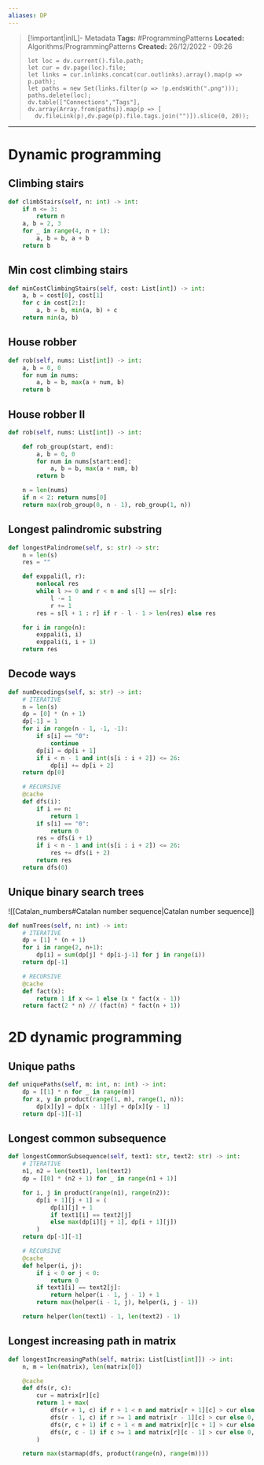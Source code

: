 ```yaml
---
aliases: DP
---
```

> [!important|inIL]- Metadata
> **Tags:** #ProgrammingPatterns 
> **Located:** Algorithms/ProgrammingPatterns
> **Created:** 26/12/2022 - 09:26
> ```dataviewjs
>let loc = dv.current().file.path;
>let cur = dv.page(loc).file;
>let links = cur.inlinks.concat(cur.outlinks).array().map(p => p.path);
>let paths = new Set(links.filter(p => !p.endsWith(".png")));
>paths.delete(loc);
>dv.table(["Connections","Tags"], dv.array(Array.from(paths)).map(p => [
>   dv.fileLink(p),dv.page(p).file.tags.join("")]).slice(0, 20));
> ```

___
# Dynamic programming
## Climbing stairs 
```python
def climbStairs(self, n: int) -> int:
    if n <= 3:
        return n
    a, b = 2, 3
    for _ in range(4, n + 1):
        a, b = b, a + b
    return b
```

## Min cost climbing stairs 
```python
def minCostClimbingStairs(self, cost: List[int]) -> int:
    a, b = cost[0], cost[1]
    for c in cost[2:]:
        a, b = b, min(a, b) + c
    return min(a, b)
```
## House robber
```python
def rob(self, nums: List[int]) -> int:
    a, b = 0, 0
    for num in nums:
        a, b = b, max(a + num, b)
    return b
```

## House robber II 
```python
def rob(self, nums: List[int]) -> int:

    def rob_group(start, end):
        a, b = 0, 0
        for num in nums[start:end]:
            a, b = b, max(a + num, b)
        return b

    n = len(nums)
    if n < 2: return nums[0]
    return max(rob_group(0, n - 1), rob_group(1, n))
```

## Longest palindromic substring
```python
def longestPalindrome(self, s: str) -> str:
    n = len(s)
    res = ""

    def exppali(l, r):
        nonlocal res
        while l >= 0 and r < n and s[l] == s[r]:
            l -= 1
            r += 1
        res = s[l + 1 : r] if r - l - 1 > len(res) else res

    for i in range(n):
        exppali(i, i)
        exppali(i, i + 1)
    return res
```

## Decode ways
```python
def numDecodings(self, s: str) -> int:
    # ITERATIVE
    n = len(s)
    dp = [0] * (n + 1)
    dp[-1] = 1
    for i in range(n - 1, -1, -1):
        if s[i] == "0":
            continue
        dp[i] = dp[i + 1]
        if i < n - 1 and int(s[i : i + 2]) <= 26:
            dp[i] += dp[i + 2]
    return dp[0]

    # RECURSIVE
    @cache
    def dfs(i):
        if i == n:
            return 1
        if s[i] == "0":
            return 0
        res = dfs(i + 1)
        if i < n - 1 and int(s[i : i + 2]) <= 26:
            res += dfs(i + 2)
        return res
    return dfs(0)
```

## Unique binary search trees 
![[Catalan_numbers#Catalan number sequence|Catalan number sequence]]
```python
def numTrees(self, n: int) -> int:
    # ITERATIVE
    dp = [1] * (n + 1)
    for i in range(2, n+1):
        dp[i] = sum(dp[j] * dp[i-j-1] for j in range(i))
    return dp[-1]

    # RECURSIVE
    @cache
    def fact(x):
        return 1 if x <= 1 else (x * fact(x - 1))
    return fact(2 * n) // (fact(n) * fact(n + 1))
```
# 2D dynamic programming 

## Unique paths 
```python
def uniquePaths(self, m: int, n: int) -> int:
    dp = [[1] * n for _ in range(m)]
    for x, y in product(range(1, m), range(1, n)):
        dp[x][y] = dp[x - 1][y] + dp[x][y - 1]
    return dp[-1][-1]
```
## Longest common subsequence 
```python
def longestCommonSubsequence(self, text1: str, text2: str) -> int:
    # ITERATIVE
    n1, n2 = len(text1), len(text2)
    dp = [[0] * (n2 + 1) for _ in range(n1 + 1)]

    for i, j in product(range(n1), range(n2)):
        dp[i + 1][j + 1] = (
            dp[i][j] + 1
            if text1[i] == text2[j]
            else max(dp[i][j + 1], dp[i + 1][j])
        )
    return dp[-1][-1]

    # RECURSIVE
    @cache
    def helper(i, j):
        if i < 0 or j < 0:
            return 0
        if text1[i] == text2[j]:
            return helper(i - 1, j - 1) + 1
        return max(helper(i - 1, j), helper(i, j - 1))

    return helper(len(text1) - 1, len(text2) - 1)
```


## Longest increasing path in matrix 
```python
def longestIncreasingPath(self, matrix: List[List[int]]) -> int:
    n, m = len(matrix), len(matrix[0])

    @cache
    def dfs(r, c):
        cur = matrix[r][c]
        return 1 + max(
            dfs(r + 1, c) if r + 1 < n and matrix[r + 1][c] > cur else 0,
            dfs(r - 1, c) if r >= 1 and matrix[r - 1][c] > cur else 0,
            dfs(r, c + 1) if c + 1 < m and matrix[r][c + 1] > cur else 0,
            dfs(r, c - 1) if c >= 1 and matrix[r][c - 1] > cur else 0,
        )

    return max(starmap(dfs, product(range(n), range(m))))
```